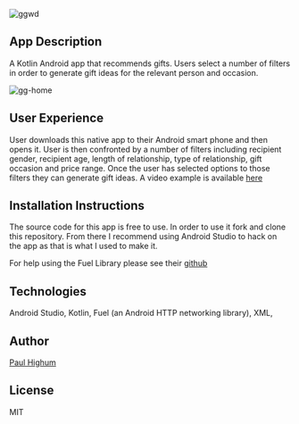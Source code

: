 ![ggwd](https://user-images.githubusercontent.com/26422138/37922149-071b2c58-30e9-11e8-9f56-fdb6a517df55.png)
<br>

## App Description
A Kotlin Android app that recommends gifts. Users select a number of filters in order to generate gift ideas for the relevant person and occasion.

![gg-home](https://user-images.githubusercontent.com/26422138/38378521-3d83a1ce-38bb-11e8-858e-9677e16d8605.png)


## User Experience
User downloads this native app to their Android smart phone and then opens it. User is then confronted by a number of filters including recipient gender, recipient age, length of relationship, type of relationship, gift occasion and price range. Once the user has selected options to those filters they can generate gift ideas. A video example is available [here](https://photos.app.goo.gl/Zvi26CszG0IOhTA93)

## Installation Instructions
The source code for this app is free to use. In order to use it fork and clone this repository. From there I recommend using Android Studio to hack on the app as that is what I used to make it.

For help using the Fuel Library please see their [github](https://github.com/kittinunf/Fuel)

## Technologies
Android Studio, Kotlin, Fuel (an Android HTTP networking library), XML, 

## Author
[Paul Highum](https://github.com/paulhighum)

## License
MIT
